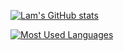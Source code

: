 [![Lam's GitHub stats](https://github-readme-stats.vercel.app/api?username=minhlam2102002&count_private=true&show_icons=true&theme=material-palenight)](https://github.com/minhlam2102002)

[![Most Used Languages](https://github-readme-stats.vercel.app/api/top-langs/?username=minhlam2102002&count_private=true&show_icons=true&theme=material-palenight&layout=compact)](https://github.com/minhlam2102002)
